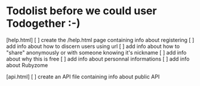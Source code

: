 # Todolist before we could user Todogether :-)

[help.html]
    [ ] create the /help.html page containing info about registering
    [ ] add info about how to discern users using url
    [ ] add info about how to "share" anonymously or with someone knowing it's nickname
    [ ] add info about why this is free
    [ ] add info about personnal informations
    [ ] add info about Rubyzome

[api.html]
    [ ] create an API file containing info about public API
